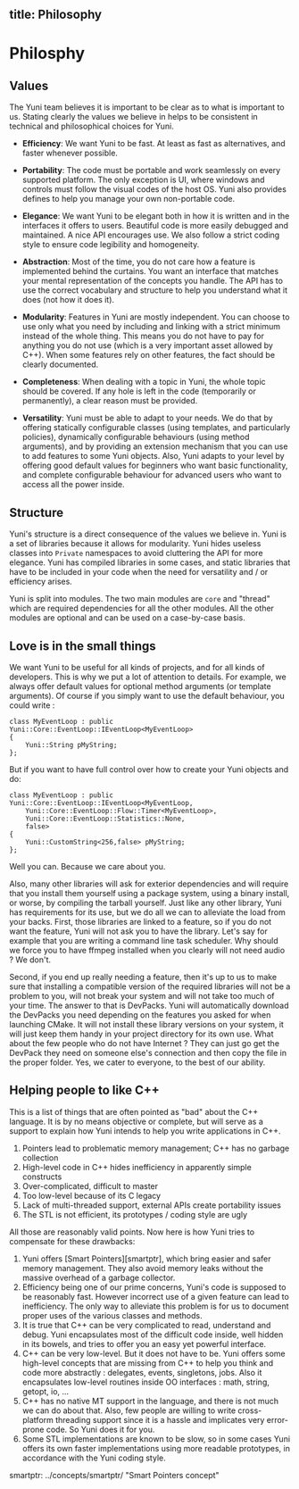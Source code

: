 title: Philosophy
---


Philosphy
=========

Values
------

The Yuni team believes it is important to be clear as to what is important to
us. Stating clearly the values we believe in helps to be consistent in technical
and philosophical choices for Yuni.

 * **Efficiency**: We want Yuni to be fast. At least as fast as alternatives,
   and faster whenever possible.

 * **Portability**: The code must be portable and work seamlessly on every supported
   platform. The only exception is UI, where windows and controls must follow the
   visual codes of the host OS. Yuni also provides defines to help you manage your
   own non-portable code.

 * **Elegance**: We want Yuni to be elegant both in how it is written and in the
   interfaces it offers to users. Beautiful code is more easily debugged and maintained.
   A nice API encourages use. We also follow a strict coding style to ensure code
   legibility and homogeneity.

 * **Abstraction**: Most of the time, you do not care how a feature is implemented
   behind the curtains. You want an interface that matches your mental representation
   of the concepts you handle. The API has to use the correct vocabulary and
   structure to help you understand what it does (not how it does it).

 * **Modularity**: Features in Yuni are mostly independent. You can choose to use
   only what you need by including and linking with a strict minimum instead of the
   whole thing. This means you do not have to pay for anything you do not use
   (which is a very important asset allowed by C++). When some features rely on
   other features, the fact should be clearly documented.

 * **Completeness**: When dealing with a topic in Yuni, the whole topic should be
   covered. If any hole is left in the code (temporarily or permanently), a clear
   reason must be provided.

 * **Versatility**: Yuni must be able to adapt to your needs. We do that by offering
   statically configurable classes (using templates, and particularly policies),
   dynamically configurable behaviours (using method arguments), and by providing
   an extension mechanism that you can use to add features to some Yuni objects.
   Also, Yuni adapts to your level by offering good default values for beginners who
   want basic functionality, and complete configurable behaviour for advanced users
   who want to access all the power inside.


Structure
---------

Yuni's structure is a direct consequence of the values we believe in. Yuni is a set
of libraries because it allows for modularity. Yuni hides useless classes into
`Private` namespaces to avoid cluttering the API for more elegance. Yuni has compiled
libraries in some cases, and static libraries that have to be included in your
code when the need for versatility and / or efficiency arises.

Yuni is split into modules. The two main modules are `core` and "thread" which
are required dependencies for all the other modules. All the other modules are
optional and can be used on a case-by-case basis.


Love is in the small things
---------------------------

We want Yuni to be useful for all kinds of projects, and for all kinds of
developers. This is why we put a lot of attention to details. For example, we always
offer default values for optional method arguments (or template arguments). Of course
if you simply want to use the default behaviour, you could write :

	class MyEventLoop : public Yuni::Core::EventLoop::IEventLoop<MyEventLoop>
	{
		Yuni::String pMyString;
	};


But if you want to have full control over how to create your Yuni objects and do:

	class MyEventLoop : public Yuni::Core::EventLoop::IEventLoop<MyEventLoop,
		Yuni::Core::EventLoop::Flow::Timer<MyEventLoop>,
		Yuni::Core::EventLoop::Statistics::None,
		false>
	{
		Yuni::CustomString<256,false> pMyString;
	};


Well you can. Because we care about you.

Also, many other libraries will ask for exterior dependencies and will require
that you install them yourself using a package system, using a binary install, or worse,
by compiling the tarball yourself. Just like any other library, Yuni has requirements
for its use, but we do all we can to alleviate the load from your backs. First, those
libraries are linked to a feature, so if you do not want the feature, Yuni will not ask
you to have the library. Let's say for example that you are writing a command line task
scheduler. Why should we force you to have ffmpeg installed when you clearly
will not need audio ? We don't.


Second, if you end up really needing a feature, then it's up to us to make sure
that installing a compatible version of the required libraries will not be a
problem to you, will not break your system and will not take too much of your time.
The answer to that is DevPacks. Yuni will automatically download the DevPacks you
need depending on the features you asked for when launching CMake. It will not
install these library versions on your system, it will just keep them handy in
your project directory for its own use. What about the few people who do not
have Internet ? They can just go get the DevPack they need on someone else's
connection and then copy the file in the proper folder.
Yes, we cater to everyone, to the best of our ability.


Helping people to like C++
--------------------------

This is a list of things that are often pointed as "bad" about the C++ language.
It is by no means objective or complete, but will serve as a support to explain
how Yuni intends to help you write applications in C++.

 1. Pointers lead to problematic memory management; C++ has no garbage collection
 2. High-level code in C++ hides inefficiency in apparently simple constructs
 3. Over-complicated, difficult to master
 4. Too low-level because of its C legacy
 5. Lack of multi-threaded support, external APIs create portability issues
 6. The STL is not efficient, its prototypes / coding style are ugly

All those are reasonably valid points. Now here is how Yuni tries to compensate
for these drawbacks:

 1. Yuni offers [Smart Pointers][smartptr], which bring easier and safer memory
    management. They also avoid memory leaks without the massive overhead of a
	garbage collector.
 2. Efficiency being one of our prime concerns, Yuni's code is supposed to be
    reasonably fast. However incorrect use of a given feature can lead to
	inefficiency. The only way to alleviate this problem is for us to document
	proper uses of the various classes and methods.
 3. It is true that C++ can be very complicated to read, understand and debug.
    Yuni encapsulates most of the difficult code inside, well hidden in its
	bowels, and tries to offer you an easy yet powerful interface.
 4. C++ can be very low-level. But it does not have to be. Yuni offers some
    high-level concepts that are missing from C++ to help you think and code
	more abstractly : delegates, events, singletons, jobs. Also it
	encapsulates low-level routines inside OO interfaces :
	math, string, getopt, io, ...
 5. C++ has no native MT support in the language, and there is not much we
    can do about that. Also, few people are willing to write cross-platform
	threading support since it is a hassle and implicates very error-prone
	code. So Yuni does it for you.
 6. Some STL implementations are known to be slow, so in some cases Yuni
    offers its own faster implementations using more readable prototypes,
	in accordance with the Yuni coding style.



smartptr: ../concepts/smartptr/ "Smart Pointers concept"

